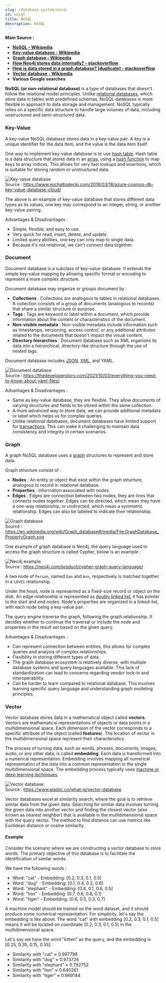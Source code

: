 ```yaml
---
slug: /database-system/nosql
id: nosql
title: NoSQL
description: NoSQL
---
```


**Main Source :**

- **[NoSQL - Wikipedia](https://en.wikipedia.org/wiki/NoSQL)**
- **[Key-value database - Wikipedia](https://en.wikipedia.org/wiki/Key%E2%80%93value_database)**
- **[Graph database - Wikipedia](https://en.wikipedia.org/wiki/Graph_database)**
- **[How Neo4j stores data internally? - stackoverflow](https://stackoverflow.com/questions/24366078/how-neo4j-stores-data-internally)**
- **[How is data stored in a graph database? [duplicate] - stackoverflow](https://stackoverflow.com/questions/48777704/how-is-data-stored-in-a-graph-database)**
- **[Vector database - Wikipedia](https://en.wikipedia.org/wiki/Vector_database)**
- **Various Google searches**

**NoSQL (or non-relational database)** is a type of databases that doesn't follow the relational model principles. Unlike [relational databases](/database-system/relational-data), which store data in tables with predefined schemas, NoSQL databases is more flexible in approach to data storage and management. NoSQL typically relies on a specific data structure to handle large volumes of data, including unstructured and semi-structured data.

### Key-Value

A key-value NoSQL database stores data in a key-value pair. A key is a unique identifier for the data item, and the value is the data item itself.

One way to implement key-value database is to use [hash table](/data-structures-and-algorithms/hash-table). Hash table is a data structure that stores data in an [array](/data-structures-and-algorithms/array), using a [hash function](/computer-security/hash-function) to map keys to array indices. This allows for very fast lookups and insertions, which is suitable for storing random or unstructured data.

![Key-value database](./key-value.png)  
Source : https://www.michalbialecki.com/2018/03/18/azure-cosmos-db-key-value-database-cloud/

The above is an example of key-value database that stores different data types as its values, one key may correspond to an integer, string, or another key-value pairing.

Advantages & Disadvantages :

- Simple, flexible, and easy to use.
- Very quick for read, insert, delete, and update.
- Limited query abilities, one key can only map to single data.
- Because it's not relational, we can't connect data together.

### Document

Document database is a subclass of key-value database. It extends the simple key-value mapping by allowing specific format or encoding to represent a more complex structure.

Document database may organize or groups document by :

- **Collections** : Collections are analogous to tables in relational databases. A collection consists of a group of documents (analogous to records) that share a similar structure or purpose.
- **Tags** : Tags are keyword or label within a document, which provide information about the content or characteristics of the document.
- **Non-visible metadata** : Non-visible metadata include information such as timestamps, versioning, access control, or any additional attributes related to the documents that doesn't impact the visual content.
- **Directory hierarchies** : Document database such as XML organizes its data into a hierarchical, directory-like structure through the use of nested tags.

Document database includes [JSON](/frontend-web-development/json), [XML](/digital-media-processing/xml), and YAML.

![Document database](./document.png)  
Source : https://thedeveloperstory.com/2021/10/03/everything-you-need-to-know-about-yaml-files/

Advantages & Disadvantages :

- Same as key-value database, they are flexible. They allow documents of varying structures and fields to be stored within the same collection.
- A more advanced way to store data, we can provide additional metadata or label which helps us for complex queries.
- Unlike relational databases, document databases have limited support for [transactions](/database-system/transactions). This can make it challenging to maintain data consistency and integrity in certain scenarios.

### Graph

A graph NoSQL database uses a [graph](/data-structures-and-algorithms/graph) structures to represent and store data.

Graph structure consist of :

- **Nodes** : An entity or object that exist within the graph structure, analogous to record in relational database.
- **Properties** : Information associated with nodes.
- **Edges** : Edges are connection between two nodes, they are lines that connects nodes together. Edges can be directed, which mean they have a one-way relationship, or undirected, which mean a symmetric relationship. Edges can also be labeled to indicate their relationship.

![Graph database](./graph.png)  
Source : https://en.wikipedia.org/wiki/Graph_database#/media/File:GraphDatabase_PropertyGraph.svg

One example of graph database is Neo4j, the query language used to access the graph structure is called Cypher, below is an example :

![Neo4j example](./neo4j.png)  
Source : https://neo4j.com/product/cypher-graph-query-language/

A two node of `Person`, named `Dan` and `Ann`, respectively is matched together in a `LOVES` relationship.

Under the hood, node is represented as a fixed-size record or object on the disk. An edge relationship is represented as [doubly linked list](/data-structures-and-algorithms/linked-list#doubly-linked-list), it has pointer to the start and end nodes. Node's properties are organized in a linked-list, with each node being a key-value pair.

The query engine traverse the graph, following the graph relationship. It decides whether to continue the traversal or include the node and properties in the result set based on the given query.

Advantages & Disadvantages :

- Can represent connection between entities, this allows for complex queries and analysis of complex relationships.
- Flexibility in storing different types of data.
- The graph database ecosystem is relatively diverse, with multiple database systems and query languages available. This lack of standardization can lead to concerns regarding vendor lock-in and interoperability.
- Can be harder to learn compared to relational database. This involves learning specific query language and understanding graph modeling principles.

### Vector

Vector database stores data in a mathematical object called **vectors**. Vectors are mathematical representations of objects or data points in a multidimensional space. Each dimension of the vector corresponds to a specific attribute of the object (called **features**). The location of vector in the multidimensional space represent their characteristics.

The process of turning data, such as words, phrases, documents, images, audio, or any other data, is called **embedding**. Each data is transformed into a numerical representation. Embedding involves mapping all numerical representation of the data into a common representation in the single multidimensional space. The embedding process typically uses [machine or deep learning techniques](/machine-learning).

![Vector database](./vector.png)  
Source : https://www.elastic.co/what-is/vector-database

Vector databases excel at similarity search, where the goal is to retrieve similar data from the given data. Searching for similar data involves turning the given data into another vector and finding the closest vector (also known as nearest neighbor) that is available in the multidimensional space with the query vector. The method to find distance can use metrics like Euclidean distance or cosine similarity.

#### Example

Consider the scenario where we are constructing a vector database to store words. The primary objective of this database is to facilitate the identification of similar words.

We have the following words :

- Word: "cat" - Embedding: [0.2, 0.3, 0.1, 0.5]
- Word: "dog" - Embedding: [0.1, 0.4, 0.2, 0.6]
- Word: "elephant" - Embedding: [0.4, 0.1, 0.6, 0.5]
- Word: "lion" - Embedding: [0.7, 0.6, 0.8, 0.1]
- Word: "tiger" - Embedding: [0.6, 0.5, 0.3, 0.7]

A machine model should be trained on the word dataset, and it should produce some numerical representation. For simplicity, let's say the embedding is like above. The word "cat" with embedding [0.2, 0.3, 0.1, 0.5] means it will be located on coordinate (0.2, 0.3, 0.1, 0.5) in the multidimensional space.

Let's say we have the word "kitten" as the query, and the embedding is [0.25, 0.35, 0.15, 0.55].

- Similarity with "cat" ≈ 0.997798
- Similarity with "dog" ≈ 0.973726
- Similarity with "elephant" ≈ 0.792752
- Similarity with "lion" ≈ 0.640261
- Similarity with "tiger" ≈ 0.969144
